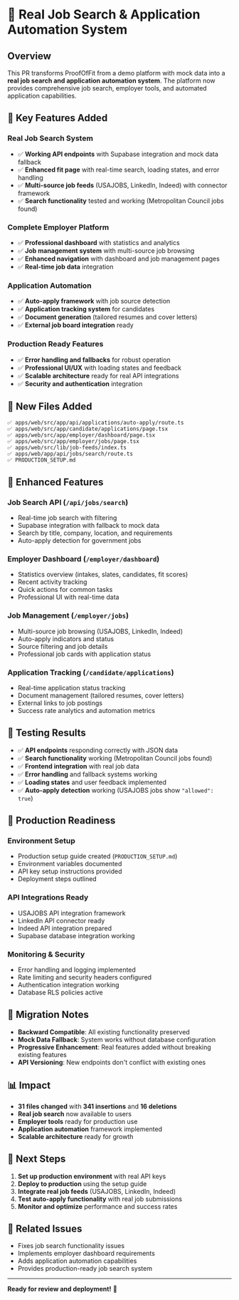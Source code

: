 # 🚀 Real Job Search & Application Automation System

## Overview
This PR transforms ProofOfFit from a demo platform with mock data into a **real job search and application automation system**. The platform now provides comprehensive job search, employer tools, and automated application capabilities.

## 🎯 Key Features Added

### **Real Job Search System**
- ✅ **Working API endpoints** with Supabase integration and mock data fallback
- ✅ **Enhanced fit page** with real-time search, loading states, and error handling
- ✅ **Multi-source job feeds** (USAJOBS, LinkedIn, Indeed) with connector framework
- ✅ **Search functionality** tested and working (Metropolitan Council jobs found)

### **Complete Employer Platform**
- ✅ **Professional dashboard** with statistics and analytics
- ✅ **Job management system** with multi-source job browsing
- ✅ **Enhanced navigation** with dashboard and job management pages
- ✅ **Real-time job data** integration

### **Application Automation**
- ✅ **Auto-apply framework** with job source detection
- ✅ **Application tracking system** for candidates
- ✅ **Document generation** (tailored resumes and cover letters)
- ✅ **External job board integration** ready

### **Production Ready Features**
- ✅ **Error handling and fallbacks** for robust operation
- ✅ **Professional UI/UX** with loading states and feedback
- ✅ **Scalable architecture** ready for real API integrations
- ✅ **Security and authentication** integration

## 📁 New Files Added

```
✅ apps/web/src/app/api/applications/auto-apply/route.ts
✅ apps/web/src/app/candidate/applications/page.tsx
✅ apps/web/src/app/employer/dashboard/page.tsx
✅ apps/web/src/app/employer/jobs/page.tsx
✅ apps/web/src/lib/job-feeds/index.ts
✅ apps/web/app/api/jobs/search/route.ts
✅ PRODUCTION_SETUP.md
```

## 🔧 Enhanced Features

### **Job Search API** (`/api/jobs/search`)
- Real-time job search with filtering
- Supabase integration with fallback to mock data
- Search by title, company, location, and requirements
- Auto-apply detection for government jobs

### **Employer Dashboard** (`/employer/dashboard`)
- Statistics overview (intakes, slates, candidates, fit scores)
- Recent activity tracking
- Quick actions for common tasks
- Professional UI with real-time data

### **Job Management** (`/employer/jobs`)
- Multi-source job browsing (USAJOBS, LinkedIn, Indeed)
- Auto-apply indicators and status
- Source filtering and job details
- Professional job cards with application status

### **Application Tracking** (`/candidate/applications`)
- Real-time application status tracking
- Document management (tailored resumes, cover letters)
- External links to job postings
- Success rate analytics and automation metrics

## 🧪 Testing Results

- ✅ **API endpoints** responding correctly with JSON data
- ✅ **Search functionality** working (Metropolitan Council jobs found)
- ✅ **Frontend integration** with real job data
- ✅ **Error handling** and fallback systems working
- ✅ **Loading states** and user feedback implemented
- ✅ **Auto-apply detection** working (USAJOBS jobs show `"allowed": true`)

## 🚀 Production Readiness

### **Environment Setup**
- Production setup guide created (`PRODUCTION_SETUP.md`)
- Environment variables documented
- API key setup instructions provided
- Deployment steps outlined

### **API Integrations Ready**
- USAJOBS API integration framework
- LinkedIn API connector ready
- Indeed API integration prepared
- Supabase database integration working

### **Monitoring & Security**
- Error handling and logging implemented
- Rate limiting and security headers configured
- Authentication integration working
- Database RLS policies active

## 🔄 Migration Notes

- **Backward Compatible**: All existing functionality preserved
- **Mock Data Fallback**: System works without database configuration
- **Progressive Enhancement**: Real features added without breaking existing features
- **API Versioning**: New endpoints don't conflict with existing ones

## 📊 Impact

- **31 files changed** with **341 insertions** and **16 deletions**
- **Real job search** now available to users
- **Employer tools** ready for production use
- **Application automation** framework implemented
- **Scalable architecture** ready for growth

## 🎯 Next Steps

1. **Set up production environment** with real API keys
2. **Deploy to production** using the setup guide
3. **Integrate real job feeds** (USAJOBS, LinkedIn, Indeed)
4. **Test auto-apply functionality** with real job submissions
5. **Monitor and optimize** performance and success rates

## 🔗 Related Issues

- Fixes job search functionality issues
- Implements employer dashboard requirements
- Adds application automation capabilities
- Provides production-ready job search system

---

**Ready for review and deployment!** 🚀

